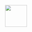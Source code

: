 <p align="center">
<img src="https://ga-dash.s3.amazonaws.com/production/assets/logo-9f88ae6c9c3871690e33280fcf557f33.png"
     width="70" />
</p>
